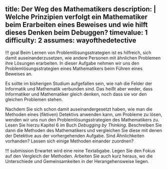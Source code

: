 title: Der Weg des Mathematikers
description: |
  Welche Prinzipien verfolgt ein Mathematiker beim Erarbeiten eines Beweises und wie hilft 
  dieses Denken beim Debuggen?
timevalue: 1
difficulty: 2
assumes: wayofthedetective
---
!!! goal
    Beim Lernen von Problemlösungsstrategien ist es hilfreich, sich damit auseinanderzusetzen, 
    wie andere Personen mit ähnlichen Problemen ihre Lösungen erarbeiten.
    In dieser Aufgabe nehmen wir uns den Problemlösungsstrategien eines Mathematikers beim 
    Führen eines Beweises an.   

Es sollte im bisherigen Studium aufgefallen sein, wie nah die Felder der Informatik und 
Mathematik verbunden sind.
Das heißt aber weder, dass Informatiker und Mathematiker gleich denken, noch dass sie vor 
den gleichen Problemen stehen.

Nachdem Sie sich schon damit auseinandergesetzt haben, wie man die Methoden eines 
(fiktiven) Detektivs anwenden kann, um Probleme zu lösen, wenden wir uns nun den 
Problemlösungsstrategien des Mathematikers zu.
Lesen Sie hierzu Kapitel 6 im Buch _Debugging by Thinking_. 
Beschreiben Sie dann die Methoden des Mathematikers und vergleichen Sie diese mit denen der 
Detektive aus der vorhergehenden Aufgabe.
Sind Ähnlichkeiten vorhanden?
Lassen sich einige Methoden einander zuordnen?

!!! submission
    Erwartet wird eine reine Textabgabe.
    Legen Sie den Fokus auf den Vergleich der Methoden.
    Arbeiten Sie auch kurz heraus, wo die Unterschiede und Gemeinsamkeiten in der 
    Herangehensweise liegen. 
    
